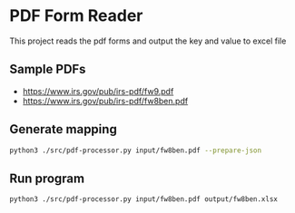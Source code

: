 # PDF Form Reader

This project reads the pdf forms and output the key and value to excel file

## Sample PDFs

- https://www.irs.gov/pub/irs-pdf/fw9.pdf
- https://www.irs.gov/pub/irs-pdf/fw8ben.pdf

## Generate mapping

```sh
python3 ./src/pdf-processor.py input/fw8ben.pdf --prepare-json
```

## Run program

```sh
python3 ./src/pdf-processor.py input/fw8ben.pdf output/fw8ben.xlsx
```
